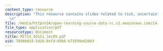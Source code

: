 ```yaml
---
content_type: resource
description: "This resource contains slides related to risk, uncertainty, and liability.\r\
  \n"
file: /media/https%3A/open-learning-course-data-rc.s3.amazonaws.com/14-42-environmental-policy-and-economics-spring-2011/7890b0345d108efd05b6b73599e020b3_MIT14_42S11_lec09.pdf
file_type: application/pdf
resourcetype: Document
title: MIT14_42S11_lec09.pdf
uid: 7890b034-5d10-8efd-05b6-b73599e020b3
---
```


